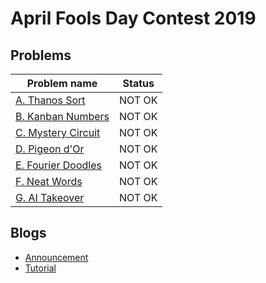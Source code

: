 # April Fools Day Contest 2019

## Problems

|Problem name|Status|
|------------|---------|
| [A. Thanos Sort](problems/A._Thanos_Sort.md)|NOT OK|
| [B. Kanban Numbers](problems/B._Kanban_Numbers.md)|NOT OK|
| [C. Mystery Circuit](problems/C._Mystery_Circuit.md)|NOT OK|
| [D. Pigeon d'Or](problems/D._Pigeon_d'Or.md)|NOT OK|
| [E. Fourier Doodles](problems/E._Fourier_Doodles.md)|NOT OK|
| [F. Neat Words](problems/F._Neat_Words.md)|NOT OK|
| [G. AI Takeover](problems/G._AI_Takeover.md)|NOT OK|
## Blogs

- [Announcement](blogs/Announcement.md)
- [Tutorial](blogs/Tutorial.md)
